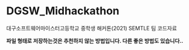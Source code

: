 # DGSW_Midhackathon
대구소프트웨어마이스터고등학교 중학생 해커톤(2021) SEMTLE 팀 코드자료

**파일 형태로 저장하는것은 추천하지 않는 방법입니다. 다른 좋은 방법도 있습니다..**
